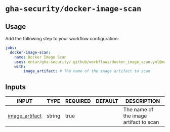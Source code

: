 # `gha-security/docker-image-scan`

## Usage

Add the following step to your workflow configuration:

```yml
jobs:
  docker-image-scan:
    name: Docker Image Scan
    uses: entur/gha-security/.github/workflows/docker_image_scan.yml@main
    with:
        image_artifact: # The name of the image artifact to scan
```

## Inputs

<!-- AUTO-DOC-INPUT:START - Do not remove or modify this section -->

|                                           INPUT                                           |  TYPE  | REQUIRED |    DEFAULT     |                 DESCRIPTION                  |
|-------------------------------------------------------------------------------------------|--------|----------|----------------|----------------------------------------------|
| <a name="input_image_artifact"></a>[image_artifact](#input_image_artifact)                | string |  true    |                |  The name of the image artifact to scan      |

<!-- AUTO-DOC-INPUT:END -->